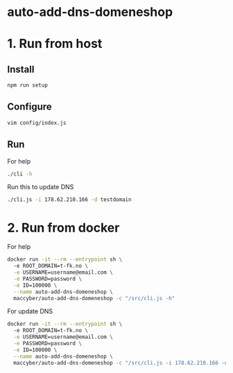 # auto-add-dns-domeneshop

# 1. Run from host

## Install
```sh
npm run setup
```

## Configure
```sh
vim config/index.js
```

## Run

For help
```sh
./cli -h
```

Run this to update DNS
```sh
./cli.js -i 178.62.210.166 -d testdomain
```
# 2. Run from docker
For help
```sh
docker run -it --rm --entrypoint sh \       
  -e ROOT_DOMAIN=t-fk.no \
  -e USERNAME=username@email.com \
  -e PASSWORD=password \
  -e ID=100000 \
  --name auto-add-dns-domeneshop \                    
  maccyber/auto-add-dns-domeneshop -c "/src/cli.js -h"
```

For update DNS
```sh
docker run -it --rm --entrypoint sh \       
  -e ROOT_DOMAIN=t-fk.no \
  -e USERNAME=username@email.com \
  -e PASSWORD=password \
  -e ID=100000 \
  --name auto-add-dns-domeneshop \                    
  maccyber/auto-add-dns-domeneshop -c "/src/cli.js -i 178.62.210.166 -d testdomain"
```
